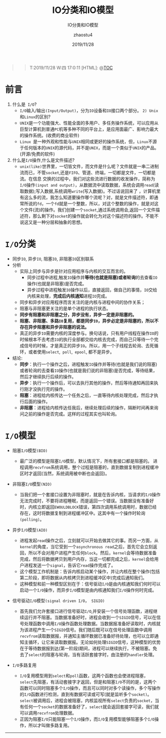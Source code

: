 ﻿---
layout:     post
title:      IO分类和IO模型
subtitle:   IO分类和IO模型
date:       2019/11/28
author:     zhaostu4
header-img: img/post-bg-ios10.jpg
catalog: true
tags:
    - IO分类和IO模型
    - 总结系列
    - 学习笔记
---

>> T:2019/11/28  W:四 17:0:11
[HTML]: @[TOC](IO分类和IO模型)
# 前言
1) 什么是` I/O`?
	- `I/O`输入/输出`(Input/Output)`，分为`IO`设备和`IO`接口两个部分。
`2) Unix`和`Linux`的区别?
	- `UNIX`是一个功能强大、性能全面的多用户、多任务操作系统，可以应用从巨型计算机到普通`PC`机等多种不同的平台上，是应用面最广、影响力最大的操作系统。(收费的商业软件)
	- `Linux `是一种外观和性能与`UNIX`相同或更好的操作系统，但，`Linux`不源于任何版本的`UNIX`的源代码，并不是`UNIX`，而是一个类似于`UNIX`的产品。(开源/免费的软件)
3) 什么是`I/O`操作,什么是文件描述?
	- `unix(like)`世界里，一切皆文件，而文件是什么呢？文件就是一串二进制流而已，不管`socket`,还是`FIFO`、管道、终端，一切都是文件，一切都是流。在信息 交换的过程中，我们对这些流进行数据的收发操作，简称为`I/O`操作`(input and output)`，从数据流中读取数据，系统会调用`read`(读取数据);写入数据,系统调用`write`(写入数据)。不过话说回来了 ，计算机里有这么多的流，我怎么知道要操作哪个流呢？对，就是文件描述符，即通常所说的`fd`，一个`fd`就是一个整数，所以，对这个整数的操作，就是对这个文件(流)的操作。我们创建一个`socket`,通过系统调用会,返回一个文件描述符，那么剩下对`socket`的操作就会转化为对这个描述符的操作。不能不说这又是一种分层和抽象的思想。
# `I/O`分类
- 同步`IO`, 异步`IO`, 阻塞`IO`, 非阻塞`IO`区别联系
- 分析
	- 实际上同步与异步是针对应用程序与内核的交互而言的。
		- 同步过程中进程,触发`IO`操作并**等待(也就是阻塞)或者轮询**的去查看`IO`操作(也就是非阻塞)是否完成。 
		- 异步过程中进程触发`IO`操作以后，直接返回，做自己的事情，`IO`交给内核来处理，**完成后内核通知**进程`IO`完成。
	- 同步和异步对应用程序而言关注的是内核与进程中间的协作关系；
	- 阻塞与非阻塞更关注的是单个进程的执行状态。
	- **同步有阻塞和非阻塞之分，异步没有，异步一定是非阻塞的。**
	- **阻塞、非阻塞、多路`IO`复用，都是同步`IO`，异步必定是非阻塞的，所以不存在异步阻塞和异步非阻塞的说法。**
	- 真正的异步`IO`需要内核的深度参与。换句话说，只有用户线程在操作`IO`的时候根本不去考虑`IO`的执行全部都交给内核去完成，而自己只等待一个完成信号的时候，才是真正的异步`IO`。所以，用一个子线程去轮询、去死循环，或者使用`select`,` poll`,` epool`, 都不是异步。
- 结论:
	- **同步**：执行一个操作之后，进程触发`IO`操作并等待(也就是我们说的阻塞)或者轮询的去查看`IO`操作(也就是我们说的非阻塞)是否完成，等待结果，然后才继续执行后续的操作。
	- **异步**：执行一个操作后，可以去执行其他的操作，然后等待通知再回来执行刚才没执行完的操作。
	- **阻塞**：进程给内核传达一个任务之后，一直等待内核处理完成，然后才执行后面的操作。
	- **非阻塞**：进程给内核传达任我后，继续处理后续的操作，隔断时间再来询问之前的操作是否完成。这样的过程其实也叫轮询。
# `I/O`模型

- 阻塞`I/O`模型`(BIO)`
	- 最广泛的模型是阻塞`I/O`模型，默认情况下，所有套接口都是阻塞的。 进程调用`recvfrom`系统调用，整个过程是阻塞的，直到数据复制到进程缓冲区时才返回(当然，系统调用被中断也会返回)。

- 非阻塞`I/O`模型`(NIO)`
	- 当我们把一个套接口设置为非阻塞时，就是在告诉内核，当请求的`I/O`操作无法完成时，不要将进程睡眠，而是返回一个错误。当数据没有准备好时，内核立即返回`EWOULDBLOCK`错误，第四次调用系统调用时，数据已经存在，这时将数据复制到进程缓冲区中。这其中有一个操作时轮询`(polling)`。
- 异步`I/O`模型`(AIO)`
	- 进程发起`read`操作之后，立刻就可以开始去做其它的事。而另一方面，从`kernel`的角度，当它受到一个`asynchronous read`之后，首先它会立刻返回，所以不会对用户进程产生任何`block`。然后，`kernel`会等待数据准备完成，然后将数据拷贝到用户内存，当这一切都完成之后，`kernel`会给用户进程发送一个`signal`，告诉它`read`操作完成了。
	- 这个模型工作机制是：告诉内核启动某个操作，并让内核在整个操作(包括第二阶段，即将数据从内核拷贝到进程缓冲区中)完成后通知我们。
	- 这种模型和前一种模型区别在于：信号驱动`I/O`是由内核通知我们何时可以启动一个`I/O`操作，而异步`I/O`模型是由内核通知我们`I/O`操作何时完成。

- 信号驱动`I/O`模型`(signal driven I/O`，` SIGIO)`
	- 首先我们允许套接口进行信号驱动`I/O`,并安装一个信号处理函数，进程继续运行并不阻塞。当数据准备好时，进程会收到一个`SIGIO`信号，可以在信号处理函数中调用`I/O`操作函数处理数据。当数据报准备好读取时，内核就为该进程产生一个`SIGIO`信号。我们随后既可以在信号处理函数中调用`recvfrom`读取数据报，并通知主循环数据已准备好待处理，也可以立即通知主循环，让它来读取数据报。无论如何处理`SIGIO`信号，这种模型的优势在于等待数据报到达(第一阶段)期间，进程可以继续执行，不被阻塞。免去了`select`的阻塞与轮询，当有活跃套接字时，由注册的`handler`处理。

- `I/O`多路复用
	- `I/O`复用模型用到`select`和`poll`函数，这两个函数也会使进程阻塞，`select`先阻塞，有活动套接字才返回，但是和阻塞`I/O`不同的是，这两个函数可以同时阻塞多个`I/O`操作，而且可以同时对多个读操作，多个写操作的`I/O`函数进行检测，直到有数据可读或可写(就是监听多个`socket)`。`select`被调用后，进程会被阻塞，内核监视所有`select`负责的`socket`，当有任何一个`socket`的数据准备好了，`select`就会返回套接字可读，我们就可以调用`recvfrom`处理数据。
	- 正因为阻塞`I/O`只能阻塞一个`I/O`操作，而`I/O`复用模型能够阻塞多个`I/O`操作，所以才叫做多路复用。
---

